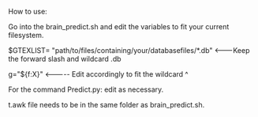How to use:

Go into the brain_predict.sh and edit the variables to fit your current filesystem.

$GTEXLIST= "path/to/files/containing/your/databasefiles/*.db"     <---Keep the forward slash and wildcard .db

g="${f:X}"   <----- Edit accordingly to fit the wildcard ^

For the command Predict.py: edit as necessary.

t.awk file needs to be in the same folder as brain_predict.sh.


